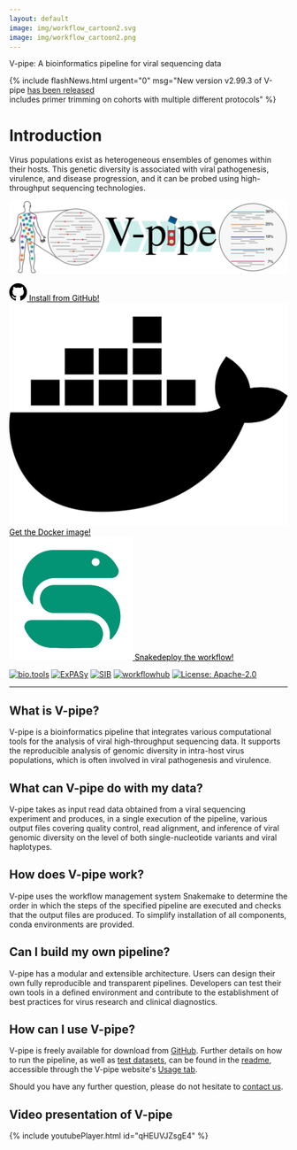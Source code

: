 ```yaml
---
layout: default
image: img/workflow_cartoon2.svg
image: img/workflow_cartoon2.png
---
```



V-pipe: A bioinformatics pipeline for viral sequencing data

{% include flashNews.html urgent="0" msg="New version v2.99.3 of V-pipe <a href='https://github.com/cbg-ethz/V-pipe/releases'>has been released</a><br />includes primer trimming on cohorts with multiple different protocols" %}


# Introduction

Virus populations exist as heterogeneous ensembles of genomes within their hosts.
This genetic diversity is associated with viral pathogenesis, virulence, and disease progression, and it can be probed using high-throughput sequencing technologies.

![Cartoon](img/workflow_cartoon2.svg)

<div class="calltoaction">
  <div><a class="hrefbut" href="https://github.com/cbg-ethz/V-pipe#using-quick-install-script" style="color:black;"><img src="img/mark-github.svg" alt="GitHub" /> Install from GitHub!</a></div>
  <div><a class="hrefbut" href="https://github.com/cbg-ethz/V-pipe/pkgs/container/v-pipe" style="color:black;"><img src="img/fa-brand_fa-docker.svg" alt="Docker" /> Get the Docker image!</a></div>
  <div><a class="hrefbut" href="https://snakemake.github.io/snakemake-workflow-catalog/?usage=cbg-ethz/V-pipe" style="color:black;"><img src="img/logo-snake.svg" alt="Snakemake" /> Snakedeploy the workflow!</a></div>
</div>

[![bio.tools](https://img.shields.io/badge/bio-tools-orange.svg?style=flat)](https://bio.tools/V-Pipe)
[![ExPASy](https://img.shields.io/badge/expasy-resource-red.svg?style=flat)](https://www.expasy.org/resources/v-pipe)
[![SIB](https://img.shields.io/badge/sib-resource-red.svg?style=flat)](https://www.sib.swiss/research-infrastructure/database-software-tools/sib-resources#v-pipe)
[![workflowhub](https://img.shields.io/badge/workflow-hub-teal.svg?style=flat)](https://workflowhub.eu/workflows/301)
[![License: Apache-2.0](https://img.shields.io/badge/License-Apache_2.0-yellow.svg?style=flat)](https://opensource.org/licenses/Apache-2.0)

----

## What is V-pipe?

V-pipe is a bioinformatics pipeline that integrates various computational tools for the analysis of viral high-throughput sequencing data. It supports the reproducible analysis of genomic diversity in intra-host virus populations, which is often involved in viral pathogenesis and virulence.


## What can V-pipe do with my data?

V-pipe takes as input read data obtained from a viral sequencing experiment and produces, in a single execution of the pipeline, various output files covering quality control, read alignment, and inference of viral genomic diversity on the level of both single-nucleotide variants and viral haplotypes.


## How does V-pipe work?

V-pipe uses the workflow management system Snakemake to determine the order in which the steps of the specified pipeline are executed and checks that the output files are produced. To simplify installation of all components, conda environments are provided. 


## Can I build my own pipeline?

V-pipe has a modular and extensible architecture. Users can design their own fully reproducible and transparent pipelines. Developers can test their own tools in a defined environment and contribute to the establishment of best practices for virus research and clinical diagnostics.


## How can I use V-pipe?

V-pipe is freely available for download from [GitHub](https://github.com/cbg-ethz/V-pipe).
Further details on how to run the pipeline, as well as [test datasets](https://github.com/cbg-ethz/V-pipe/blob/master/tests/data/),
can be found in the [readme](https://github.com/cbg-ethz/V-pipe/blob/master/README.md#usage),
accessible through the V-pipe website's [Usage tab](usage/).

Should you have any further question, please do not hesitate to [contact us](contact/).

## Video presentation of V-pipe

{% include youtubePlayer.html id="qHEUVJZsgE4" %}
